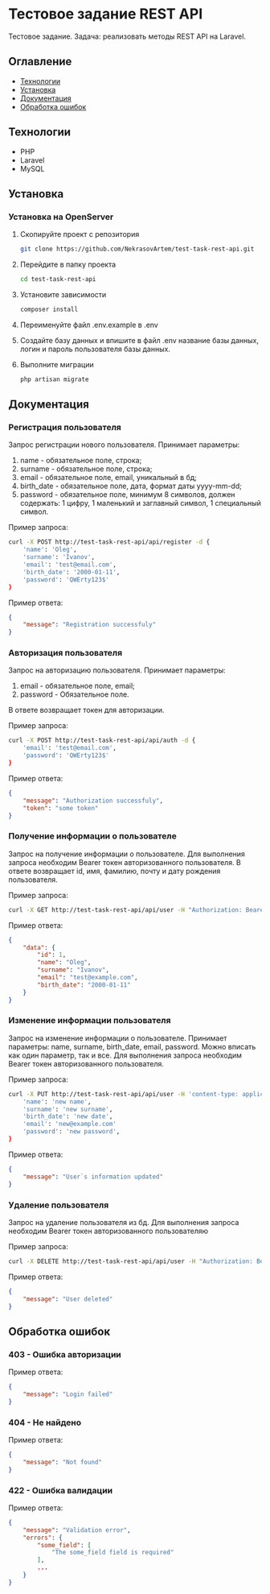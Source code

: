 # Тестовое задание REST API

Тестовое задание. Задача: реализовать методы REST API на Laravel.

## Оглавление

-   [Технологии](#технологии)
-   [Установка](#установка)
-   [Документация](#документация)
-   [Обработка ошибок](#обработка-ошибок)

## Технологии

-   PHP
-   Laravel
-   MySQL

## Установка

### Установка на OpenServer

1. Скопируйте проект с репозитория

    ```sh
    git clone https://github.com/NekrasovArtem/test-task-rest-api.git
    ```

2. Перейдите в папку проекта

    ```sh
    cd test-task-rest-api
    ```

3. Установите зависимости

    ```sh
    composer install
    ```

4. Переименуйте файл .env.example в .env

5. Создайте базу данных и впишите в файл .env название базы данных, логин и пароль пользователя базы данных.

6. Выполните миграции

    ```sh
    php artisan migrate
    ```

## Документация

### Регистрация пользователя

Запрос регистрации нового пользователя. Принимает параметры:

1.  name - обязательное поле, строка;
2.  surname - обязательное поле, строка;
3.  email - обязательное поле, email, уникальный в бд;
4.  birth_date - обязательное поле, дата, формат даты yyyy-mm-dd;
5.  password - обязательное поле, минимум 8 символов, должен содержать: 1 цифру, 1 маленький и заглавный символ, 1 специальный символ.

Пример запроса:

```sh
curl -X POST http://test-task-rest-api/api/register -d {
    'name': 'Oleg',
    'surname': 'Ivanov',
    'email': 'test@email.com',
    'birth_date': '2000-01-11',
    'password': 'QWErty123$'
}
```

Пример ответа:

```json
{
    "message": "Registration successfuly"
}
```

### Авторизация пользователя

Запрос на авторизацию пользователя. Принимает параметры:

1.  email - обязательное поле, email;
2.  password - Обязательное поле.

В ответе возвращает токен для авторизации.

Пример запроса:

```sh
curl -X POST http://test-task-rest-api/api/auth -d {
    'email': 'test@email.com',
    'password': 'QWErty123$'
}
```

Пример ответа:

```json
{
    "message": "Authorization successfuly",
    "token": "some token"
}
```

### Получение информации о пользователе

Запрос на получение информации о пользователе. Для выполнения запроса необходим Bearer токен авторизованного пользователя.
В ответе возвращает id, имя, фамилию, почту и дату рождения пользователя.

Пример запроса:

```sh
curl -X GET http://test-task-rest-api/api/user -H "Authorization: Bearer <ACCESS_TOKEN>"
```

Пример ответа:

```json
{
    "data": {
        "id": 1,
        "name": "Oleg",
        "surname": "Ivanov",
        "email": "test@example.com",
        "birth_date": "2000-01-11"
    }
}
```

### Изменение информации пользователя

Запрос на изменение информации о пользователе. Принимает параметры: name, surname, birth_date, email, password.
Можно вписать как один параметр, так и все. Для выполнения запроса необходим Bearer токен авторизованного пользователя.

Пример запроса:

```sh
curl -X PUT http://test-task-rest-api/api/user -H 'content-type: application/x-www-form-urlencoded' -H "Authorization: Bearer <ACCESS_TOKEN>" -d {
    'name': 'new name',
    'surname': 'new surname',
    'birth_date': 'new date',
    'email': 'new@example.com'
    'password': 'new password',
}
```

Пример ответа:

```json
{
    "message": "User`s information updated"
}
```

### Удаление пользователя

Запрос на удаление пользователя из бд. Для выполнения запроса необходим Bearer токен авторизованного пользователяю

Пример запроса:

```sh
curl -X DELETE http://test-task-rest-api/api/user -H "Authorization: Bearer <ACCESS_TOKEN>"
```

Пример ответа:

```json
{
    "message": "User deleted"
}
```

## Обработка ошибок

### 403 - Ошибка авторизации

Пример ответа:

```json
{
    "message": "Login failed"
}
```

### 404 - Не найдено

Пример ответа:

```json
{
    "message": "Not found"
}
```

### 422 - Ошибка валидации

Пример ответа:

```json
{
    "message": "Validation error",
    "errors": {
        "some_field": [
            "The some_field field is required"
        ],
        ...
    }
}
```
